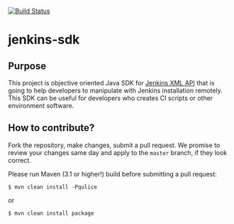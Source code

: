 [![Build Status](https://travis-ci.org/aistomin/jenkins-sdk.svg?branch=master)](https://travis-ci.org/aistomin/jenkins-sdk)

# jenkins-sdk

## Purpose

This project is objective oriented Java SDK for 
[Jenkins XML API](https://wiki.jenkins-ci.org/display/JENKINS/Remote+access+API) 
that is going to help developers to manipulate with Jenkins installation remotely.
This SDK can be useful for developers who creates CI scripts or other environment
software.

## How to contribute?

Fork the repository, make changes, submit a pull request.
We promise to review your changes same day and apply to
the `master` branch, if they look correct.

Please run Maven (3.1 or higher!) build before submitting a pull request:

```
$ mvn clean install -Pqulice
```

or

```
$ mvn clean install package
```
